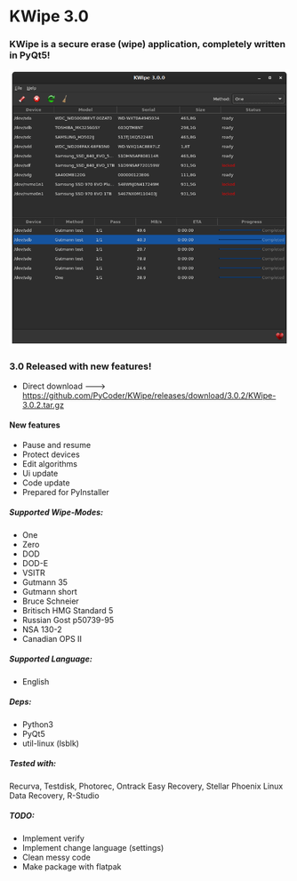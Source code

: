 # KWipe 3.0
### KWipe is a secure erase (wipe) application, completely written in PyQt5!

![KWipe 3.0.0](https://github.com/PyCoder/KWipe/blob/master/screenshots/main.png?raw=true)


### 3.0 Released with new features!
- Direct download ---> https://github.com/PyCoder/KWipe/releases/download/3.0.2/KWipe-3.0.2.tar.gz

#### New features
- Pause and resume
- Protect devices
- Edit algorithms
- Ui update
- Code update
- Prepared for PyInstaller

##### Supported Wipe-Modes:
- One
- Zero
- DOD
- DOD-E
- VSITR
- Gutmann 35 
- Gutmann short
- Bruce Schneier
- Britisch HMG Standard 5
- Russian Gost p50739-95
- NSA 130-2
- Canadian OPS II 

##### Supported Language:
- English

##### Deps:
- Python3
- PyQt5
- util-linux (lsblk)


##### Tested with:
Recurva, Testdisk, Photorec, Ontrack Easy Recovery, Stellar Phoenix Linux Data Recovery, R-Studio 

##### TODO:
- Implement verify
- Implement change language (settings)
- Clean messy code
- Make package with flatpak
